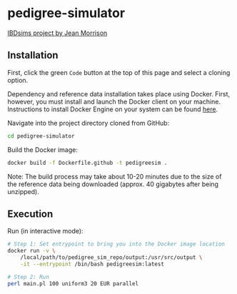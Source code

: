 # pedigree-simulator

[IBDsims project by Jean Morrison](https://github.com/jean997/IBDsims)


## Installation

First, click the green `Code` button at the top of this page and select a cloning option.

Dependency and reference data installation takes place using Docker. First, however, you must install and launch the Docker client on your machine. Instructions to install Docker Engine on your system can be found [here](https://docs.docker.com/engine/install/).

Navigate into the project directory cloned from GitHub:

```bash
cd pedigree-simulator
```

Build the Docker image:

```bash
docker build -f Dockerfile.github -t pedigreesim .
```

Note: The build process may take about 10-20 minutes due to the size of the reference data being downloaded (approx. 40 gigabytes after being unzipped).



## Execution

Run (in interactive mode):

```bash
# Step 1: Set entrypoint to bring you into the Docker image location
docker run -v \
    /local/path/to/pedigree_sim_repo/output:/usr/src/output \
    -it --entrypoint /bin/bash pedigreesim:latest 

# Step 2: Run 
perl main.pl 100 uniform3 20 EUR parallel

```

